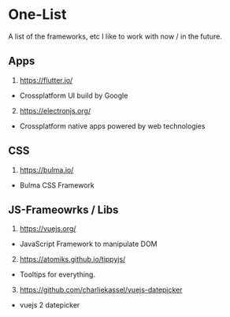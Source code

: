 # One-List
A list of the frameworks, etc I like to work with now / in the future.

## Apps

1. https://flutter.io/
  * Crossplatform UI build by Google
2. https://electronjs.org/
  * Crossplatform native apps powered by web technologies 

## CSS
1. https://bulma.io/
  * Bulma CSS Framework


## JS-Frameowrks / Libs
1. https://vuejs.org/
  * JavaScript Framework to manipulate DOM
2. https://atomiks.github.io/tippyjs/
  * Tooltips for everything.
3. https://github.com/charliekassel/vuejs-datepicker
  * vuejs 2 datepicker



